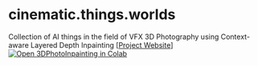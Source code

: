 # cinematic.things.worlds
Collection of AI things in the field of VFX
3D Photography using Context-aware Layered Depth Inpainting
[[Project Website](https://shihmengli.github.io/3D-Photo-Inpainting/)]
[![Open 3DPhotoInpainting in Colab](https://colab.research.google.com/assets/colab-badge.svg)](https://colab.research.google.com/github/ehsanrs2/cinematic.things.worlds/blob/main/3D_Photo_Inpainting.ipynb)
